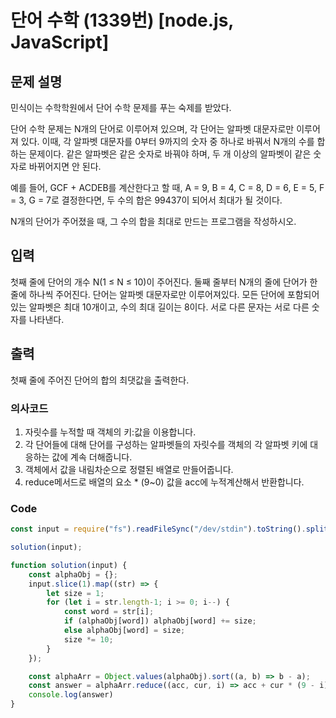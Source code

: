 # 단어 수학 (1339번) [node.js, JavaScript] 

## 문제 설명
민식이는 수학학원에서 단어 수학 문제를 푸는 숙제를 받았다.

단어 수학 문제는 N개의 단어로 이루어져 있으며, 각 단어는 알파벳 대문자로만 이루어져 있다. 이때, 각 알파벳 대문자를 0부터 9까지의 숫자 중 하나로 바꿔서 N개의 수를 합하는 문제이다. 같은 알파벳은 같은 숫자로 바꿔야 하며, 두 개 이상의 알파벳이 같은 숫자로 바뀌어지면 안 된다.

예를 들어, GCF + ACDEB를 계산한다고 할 때, A = 9, B = 4, C = 8, D = 6, E = 5, F = 3, G = 7로 결정한다면, 두 수의 합은 99437이 되어서 최대가 될 것이다.

N개의 단어가 주어졌을 때, 그 수의 합을 최대로 만드는 프로그램을 작성하시오.

## 입력
첫째 줄에 단어의 개수 N(1 ≤ N ≤ 10)이 주어진다. 둘째 줄부터 N개의 줄에 단어가 한 줄에 하나씩 주어진다. 단어는 알파벳 대문자로만 이루어져있다. 모든 단어에 포함되어 있는 알파벳은 최대 10개이고, 수의 최대 길이는 8이다. 서로 다른 문자는 서로 다른 숫자를 나타낸다.

## 출력
첫째 줄에 주어진 단어의 합의 최댓값을 출력한다.

### 의사코드 
1. 자릿수를 누적할 때 객체의 키:값을 이용합니다.
2. 각 단어들에 대해 단어를 구성하는 알파벳들의 자릿수를 객체의 각 알파벳 키에 대응하는 값에 계속 더해줍니다. 
3. 객체에서 값을 내림차순으로 정렬된 배열로 만들어줍니다.
4. reduce메서드로 배열의 요소 * (9~0) 값을 acc에 누적계산해서 반환합니다.

### Code 
```js
const input = require("fs").readFileSync("/dev/stdin").toString().split("\n"); 

solution(input);

function solution(input) {
    const alphaObj = {};
    input.slice(1).map((str) => {
        let size = 1;
        for (let i = str.length-1; i >= 0; i--) {
            const word = str[i];
            if (alphaObj[word]) alphaObj[word] += size;
            else alphaObj[word] = size;
            size *= 10;
        }
    });

    const alphaArr = Object.values(alphaObj).sort((a, b) => b - a);
    const answer = alphaArr.reduce((acc, cur, i) => acc + cur * (9 - i), 0);
    console.log(answer)
}
```
	
